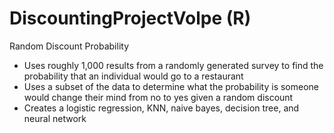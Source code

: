 # DiscountingProjectVolpe (R)
Random Discount Probability
* Uses roughly 1,000 results from a randomly generated survey to find the probability that an individual would go to a restaurant
* Uses a subset of the data to determine what the probability is someone would change their mind from no to yes given a random discount
* Creates a logistic regression, KNN, naive bayes, decision tree, and neural network
